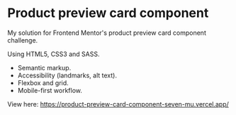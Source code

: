 # Product preview card component
My solution for Frontend Mentor's product preview card component challenge.

Using HTML5, CSS3 and SASS.
* Semantic markup.
* Accessibility (landmarks, alt text).
* Flexbox and grid.
* Mobile-first workflow.

View here: https://product-preview-card-component-seven-mu.vercel.app/
